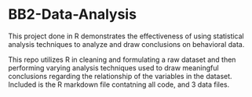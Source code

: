 # BB2-Data-Analysis
This project done in R demonstrates the effectiveness of using statistical analysis techniques to analyze and draw conclusions on behavioral data.

This repo utilizes R in cleaning and formulating a raw dataset and then performing varying analysis techniques used to draw meaningful conclusions regarding the relationship of the variables in the dataset. Included is the R markdown file contatning all code, and 3 data files. 
